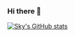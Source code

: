 ### Hi there 👋
[![Sky's GitHub stats](https://github-readme-stats.vercel.app/api?username=SkyMing1024)](https://github.com/anuraghazra/github-readme-stats)





<!--
**SkyMing1024/SkyMing1024** is a ✨ _special_ ✨ repository because its `README.md` (this file) appears on your GitHub profile.

Here are some ideas to get you started:

- 🔭 I’m currently working on ...
- 🌱 I’m currently learning ...
- 👯 I’m looking to collaborate on ...
- 🤔 I’m looking for help with ...
- 💬 Ask me about ...
- 📫 How to reach me: ...
- 😄 Pronouns: ...
- ⚡ Fun fact: ...
-->
